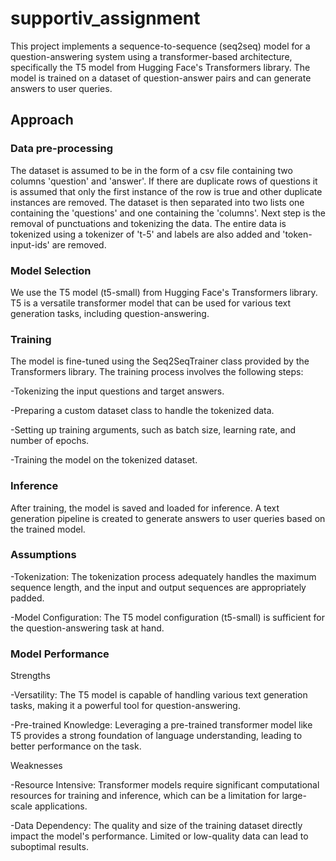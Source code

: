 # supportiv_assignment

This project implements a sequence-to-sequence (seq2seq) model for a question-answering system using a transformer-based architecture, specifically the T5 model from Hugging Face's Transformers library. The model is trained on a dataset of question-answer pairs and can generate answers to user queries.

## Approach

### Data pre-processing

The dataset is assumed to be in the form of a csv file containing two columns 'question' and 'answer'. If there are duplicate rows of questions it is assumed that only the first instance of the row is true and other duplicate instances are removed. The dataset is then separated into two lists one containing the 'questions' and one containing the 'columns'. Next step is the removal of punctuations and tokenizing the data. The entire data is tokenized using a tokenizer of 't-5' and labels are also added and 'token-input-ids' are removed.

### Model Selection

We use the T5 model (t5-small) from Hugging Face's Transformers library. T5 is a versatile transformer model that can be used for various text generation tasks, including question-answering.

### Training

The model is fine-tuned using the Seq2SeqTrainer class provided by the Transformers library. The training process involves the following steps:

-Tokenizing the input questions and target answers.

-Preparing a custom dataset class to handle the tokenized data.

-Setting up training arguments, such as batch size, learning rate, and number of epochs.

-Training the model on the tokenized dataset.

### Inference

After training, the model is saved and loaded for inference. A text generation pipeline is created to generate answers to user queries based on the trained model.

### Assumptions

-Tokenization: The tokenization process adequately handles the maximum sequence length, and the input and output sequences are appropriately padded.

-Model Configuration: The T5 model configuration (t5-small) is sufficient for the question-answering task at hand.

### Model Performance

Strengths

-Versatility: The T5 model is capable of handling various text generation tasks, making it a powerful tool for question-answering.

-Pre-trained Knowledge: Leveraging a pre-trained transformer model like T5 provides a strong foundation of language understanding, leading to better performance on the task.

Weaknesses

-Resource Intensive: Transformer models require significant computational resources for training and inference, which can be a limitation for large-scale applications.

-Data Dependency: The quality and size of the training dataset directly impact the model's performance. Limited or low-quality data can lead to suboptimal results.

